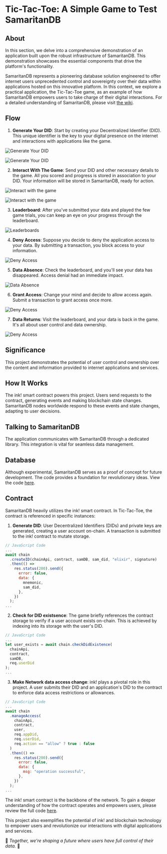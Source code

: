 # Tic-Tac-Toe: A Simple Game to Test SamaritanDB

## About

In this section, we delve into a comprehensive demonstration of an application built upon the robust infrastructure of SamaritanDB. This demonstration showcases the essential components that drive the platform's functionality.

SamaritanDB represents a pioneering database solution engineered to offer internet users unprecedented control and sovereignty over their data within applications hosted on this innovative platform. In this context, we explore a practical application, the Tic-Tac-Toe game, as an example of how SamaritanDB empowers users to take charge of their digital interactions.
For a detailed understanding of SamaritanDB, please visit [the wiki](https://algorealm.gitbook.io/samaritandb).

## Flow

1. **Generate Your DID**: Start by creating your Decentralized Identifier (DID). This unique identifier is the key to your digital presence on the internet and interactions with applications like the game.

![Generate Your DID](https://github.com/thewoodfish/Tic-Tac-Toe/blob/main/public/img/screenshot-1.png)

![Generate Your DID](https://github.com/thewoodfish/Tic-Tac-Toe/blob/main/public/img/screen-2.png)

2. **Interact With The Game**: Send your DID and other necessary details to the game. All you scored and progress is stored in association to your DID. Your information will be stored in SamaritanDB, ready for action.

![Interact with the game](https://github.com/thewoodfish/Tic-Tac-Toe/blob/main/public/img/screen-3.png)

![Interact with the game](https://github.com/thewoodfish/Tic-Tac-Toe/blob/main/public/img/screen-4.png)

3. **Leaderboard**: After you've submitted your data and played the few game trials, you can keep an eye on your progress through the leaderboard.

![Leaderboards](https://github.com/thewoodfish/Tic-Tac-Toe/blob/main/public/img/screen-5.png)

4. **Deny Access**: Suppose you decide to deny the application access to your data. By submitting a transaction, you block access to your information.

![Deny Access](https://github.com/thewoodfish/Tic-Tac-Toe/blob/main/public/img/screen-6.png)

5. **Data Absence**: Check the leaderboard, and you'll see your data has disappeared. Access denial had an immediate impact.

![Data Absence](https://github.com/thewoodfish/Tic-Tac-Toe/blob/main/public/img/screen-7.png)

6. **Grant Access**: Change your mind and decide to allow access again. Submit a transaction to grant access once more.

![Deny Access](https://github.com/thewoodfish/Tic-Tac-Toe/blob/main/public/img/screen-8.png)

7. **Data Returns**: Visit the leaderboard, and your data is back in the game. It's all about user control and data ownership.

![Deny Access](https://github.com/thewoodfish/Tic-Tac-Toe/blob/main/public/img/screen-9.png)

## Significance

This project demonstrates the potential of user control and ownership over the content and information provided to internet applications and services.

## How It Works

The ink! smart contract powers this project. Users send requests to the contract, generating events and making blockchain state changes. SamaritanDB nodes worldwide respond to these events and state changes, adapting to user decisions.

## Talking to SamaritanDB

The application communicates with SamaritanDB through a dedicated library. This integration is vital for seamless data management.

## Database

Although experimental, SamaritanDB serves as a proof of concept for future development. The code provides a foundation for revolutionary ideas. View the code [here](https://github.com/algorealmInc/SamaritanDB).

## Contract

SamaritanDB heavily utilizes the ink! smart contract. In Tic-Tac-Toe, the contract is referenced in specific instances:

1. **Generate DID**: User Decentralized Identifiers (DIDs) and private keys are generated, creating a user account on-chain. A transaction is submitted to the ink! contract to mutate storage.

```js
// JavaScript Code
...
await chain
  .createID(chainApi, contract, samDB, sam_did, "elixir", signature)
  .then(() =>
    res.status(200).send({
      error: false,
      data: {
        mnemonic,
        sam_did,
      },
    })
  );
...
```

2. **Check for DID existsence**: The game briefly references the contract storage to verify if a user account exists on-chain. This is achieved by indexing into its storage with the user's DID.

```js
// JavaScript Code
...
let user_exists = await chain.checkDidExistence(
  chainApi,
  contract,
  samDB,
  req.userDid
);
...
```

3. **Make Network data access change**: ink! plays a pivotal role in this project. A user submits their DID and an application's DID to the contract to enforce data access restrictions or allowances.

```js
// JavaScript Code
...
await chain
  .manageAccess(
    chainApi,
    contract,
    user,
    req.appDid,
    req.userDid,
    req.action == "allow" ? true : false
  )
  .then(() =>
    res.status(200).send({
      error: false,
      data: {
        msg: "operation successful",
      },
    })
  );
...
```

The ink! smart contract is the backbone of the network. To gain a deeper understanding of how the contract operates and empowers users, please review the full code [here](https://github.com/algorealmInc/SamaritanDB-Contract).

This project also exemplifies the potential of ink! and blockchain technology to empower users and revolutionize our interactions with digital applications and services.
 
🚀 _Together, we're shaping a future where users have full control of their data._ 🚀
